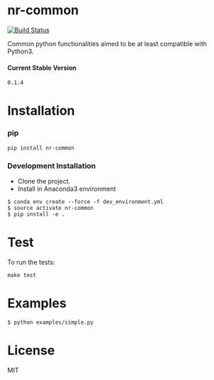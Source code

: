 # nr-common
[![Build Status](https://travis-ci.org/nitred/nr-common.svg?branch=master)](https://travis-ci.org/nitred/nr-common)

Common python functionalities aimed to be at least compatible with Python3.

#### Current Stable Version
```
0.1.4
```


# Installation

### pip
```
pip install nr-common
```


### Development Installation

* Clone the project.
* Install in Anaconda3 environment
```
$ conda env create --force -f dev_environment.yml
$ source activate nr-common
$ pip install -e .
```


# Test
To run the tests:
```
make test
```


# Examples
```
$ python examples/simple.py
```


# License
MIT
